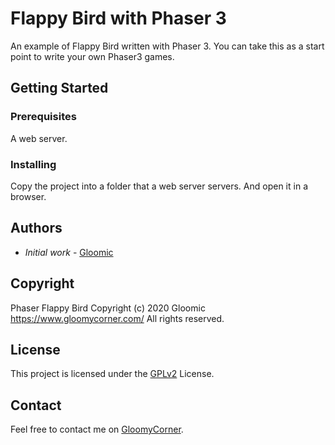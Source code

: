 # Flappy Bird with Phaser 3

An example of Flappy Bird written with Phaser 3. You can take this as a start point to write your own Phaser3 games.

## Getting Started

### Prerequisites

A web server.

### Installing

Copy the project into a folder that a web server servers. And open it in a browser.

## Authors

- *Initial work* - [Gloomic](https://github.com/gloomic)

## Copyright

Phaser Flappy Bird Copyright (c) 2020 Gloomic https://www.gloomycorner.com/
All rights reserved.

## License

This project is licensed under the [GPLv2](https://www.gnu.org/licenses/gpl-2.0.html) License.

## Contact

Feel free to contact me on [GloomyCorner](https://www.gloomycorner.com/contact/).

